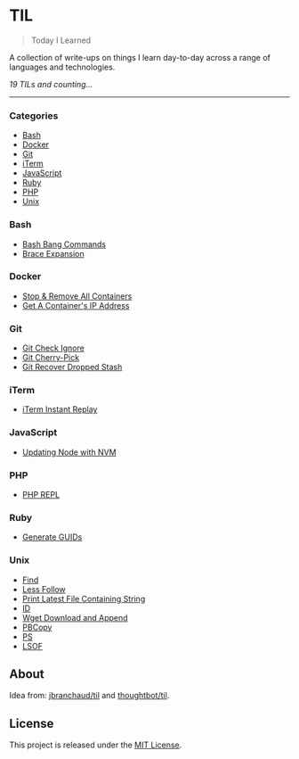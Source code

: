 # TIL

> Today I Learned

A collection of write-ups on things I learn day-to-day across a range of languages and technologies.

_19 TILs and counting&hellip;_

---

### Categories

* [Bash](#bash)
* [Docker](#docker)
* [Git](#git)
* [iTerm](#iterm)
* [JavaScript](#javascript)
* [Ruby](#ruby)
* [PHP](#php)
* [Unix](#unix)

### Bash

- [Bash Bang Commands](bash/bash-bang.md)
- [Brace Expansion](bash/brace-expansion.md)

### Docker

- [Stop & Remove All Containers](docker/stop-remove-all-containers.md)
- [Get A Container's IP Address](docker/get-ip.md)

### Git

- [Git Check Ignore](git/check-ignore.md)
- [Git Cherry-Pick](git/cherry-pick.md)
- [Git Recover Dropped Stash](git/recover-dropped-stash.md)

### iTerm

- [iTerm Instant Replay](iterm/instant-replay.md)

### JavaScript

- [Updating Node with NVM](javascript/nvm-update.md)

### PHP

- [PHP REPL](php/repl.md)

### Ruby

- [Generate GUIDs](ruby/generate-guids.md)

### Unix

- [Find](unix/find.md)
- [Less Follow](unix/less-follow.md)
- [Print Latest File Containing String](unix/less-and-grep.md)
- [ID](unix/id.md)
- [Wget Download and Append](unix/wget-download-and-append.md)
- [PBCopy](unix/pbcopy.md)
- [PS](unix/ps.md)
- [LSOF](unix/lsof.md)

## About

Idea from: [jbranchaud/til](https://github.com/jbranchaud/til) and [thoughtbot/til](https://github.com/thoughtbot/til).

## License

This project is released under the [MIT License](http://www.opensource.org/licenses/MIT).
